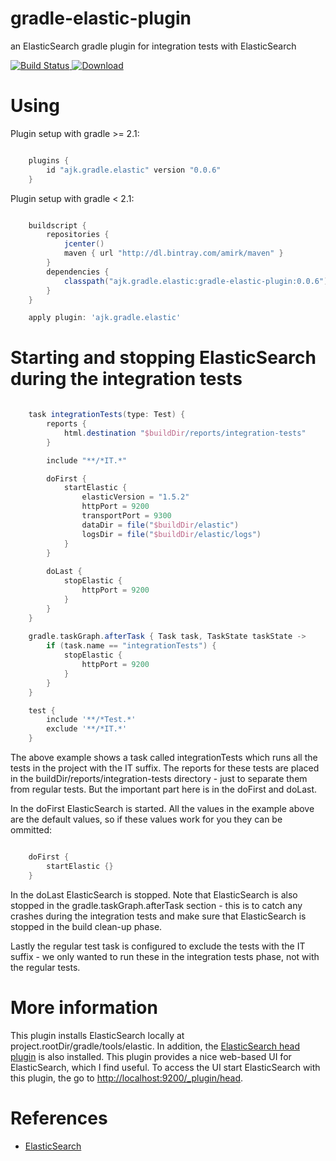 # gradle-elastic-plugin
an ElasticSearch gradle plugin for integration tests with ElasticSearch

[ ![Build Status](https://travis-ci.org/amirkibbar/bilberry.svg?branch=master) ](https://travis-ci.org/amirkibbar/bilberry)
[ ![Download](https://api.bintray.com/packages/amirk/maven/gradle-elastic-plugin/images/download.svg) ](https://bintray.com/amirk/maven/gradle-elastic-plugin/_latestVersion)

# Using

Plugin setup with gradle >= 2.1:

```gradle

    plugins {
        id "ajk.gradle.elastic" version "0.0.6"
    }
```

Plugin setup with gradle < 2.1:

```gradle

    buildscript {
        repositories {
            jcenter()
            maven { url "http://dl.bintray.com/amirk/maven" }
        }
        dependencies {
            classpath("ajk.gradle.elastic:gradle-elastic-plugin:0.0.6")
        }
    }

    apply plugin: 'ajk.gradle.elastic'
```

# Starting and stopping ElasticSearch during the integration tests

```gradle

    task integrationTests(type: Test) {
        reports {
            html.destination "$buildDir/reports/integration-tests"
        }

        include "**/*IT.*"

        doFirst {
            startElastic {
				elasticVersion = "1.5.2"
                httpPort = 9200
				transportPort = 9300
				dataDir = file("$buildDir/elastic")
				logsDir = file("$buildDir/elastic/logs")
            }
        }
    
        doLast {
            stopElastic {
                httpPort = 9200
            }
        }
    }
    
    gradle.taskGraph.afterTask { Task task, TaskState taskState ->
        if (task.name == "integrationTests") {
            stopElastic {
                httpPort = 9200
            }
        }
    }

    test {
        include '**/*Test.*'
        exclude '**/*IT.*'
    }
```

The above example shows a task called integrationTests which runs all the tests in the project with the IT suffix. The
reports for these tests are placed in the buildDir/reports/integration-tests directory - just to separate them from
regular tests. But the important part here is in the doFirst and doLast. 

In the doFirst ElasticSearch is started. All the values in the example above are the default values, so if these values
work for you they can be ommitted:

```gradle

    doFirst {
        startElastic {}
    }
```

In the doLast ElasticSearch is stopped. Note that ElasticSearch is also stopped in the gradle.taskGraph.afterTask 
section - this is to catch any crashes during the integration tests and make sure that ElasticSearch is stopped in the 
build clean-up phase.

Lastly the regular test task is configured to exclude the tests with the IT suffix - we only wanted to run these in the
integration tests phase, not with the regular tests.

# More information

This plugin installs ElasticSearch locally at project.rootDir/gradle/tools/elastic. In addition, the [ElasticSearch 
head plugin](https://github.com/mobz/elasticsearch-head) is also installed. This plugin provides a nice web-based UI for
ElasticSearch, which I find useful. To access the UI start ElasticSearch with this plugin, the go to 
[http://localhost:9200/_plugin/head](http://localhost:9200/_plugin/head).

# References

- [ElasticSearch](https://www.elastic.co/products/elasticsearch)
